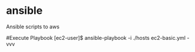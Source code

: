 # ansible
Ansible scripts to aws

#Execute Playbook
[ec2-user]$ ansible-playbook -i ./hosts ec2-basic.yml -vvv
